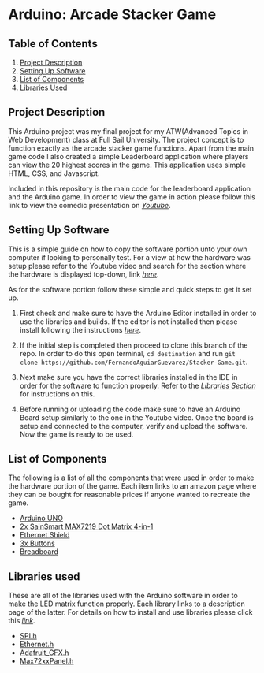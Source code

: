 # Arduino: Arcade Stacker Game

## Table of Contents

1. [Project Description](#projectDesc)
2. [Setting Up Software](#setUp)
3. [List of Components](#components)
4. [Libraries Used](#libraries)

<a name="projectDesc"></a>
## Project Description

This Arduino project was my final project for my ATW(Advanced Topics in Web Development) class at Full Sail University. The project concept is to function exactly as the arcade stacker game functions. Apart from the main game code I also created a simple Leaderboard application where players can view the 20 highest scores in the game. This application uses simple HTML, CSS, and Javascript.

Included in this repository is the main code for the leaderboard application and the Arduino game. In order to view the game in action please follow this link to view the comedic presentation on *[Youtube](https://youtu.be/r_MDxbUtLDg)*.

<a name="setUp"></a>
## Setting Up Software

This is a simple guide on how to copy the software portion unto your own computer if looking to personally test. For a view at how the hardware was setup please refer to the Youtube video and search for the section where the hardware is displayed top-down, link *[here](https://youtu.be/r_MDxbUtLDg)*.

As for the software portion follow these simple and quick steps to get it set up.

1. First check and make sure to have the Arduino Editor installed in order to use the libraries and builds. If the editor is not installed then please install following the instructions *[here](https://www.arduino.cc/en/Guide/HomePage)*.

2. If the initial step is completed then proceed to clone this branch of the repo. In order to do this open terminal, `cd destination` and run `git clone https://github.com/FernandoAguiarGuevarez/Stacker-Game.git`.

3. Next make sure you have the correct libraries installed in the IDE in order for the software to function properly. Refer to the *[Libraries Section](#libraries)* for instructions on this.

4. Before running or uploading the code make sure to have an Arduino Board setup similarly to the one in the Youtube video. Once the board is setup and connected to the computer, verify and upload the software. Now the game is ready to be used.


<a name="components"></a>
## List of Components

The following is a list of all the components that were used in order to make the hardware portion of the game. Each item links to an amazon page where they can be bought for reasonable prices if anyone wanted to recreate the game.

- [Arduino UNO](https://www.amazon.com/Arduino-Uno-Rev-3-A000066/dp/B006H06TVG/ref=sr_1_4?ie=UTF8&qid=1488323837&sr=8-4&keywords=arduino+uno)
- [2x SainSmart MAX7219 Dot Matrix 4-in-1](https://www.amazon.com/SainSmart-MAX7219-Matrix-Module-Arduino/dp/B00WWNZZAS/ref=sr_1_2?ie=UTF8&qid=1488323727&sr=8-2&keywords=sainsmart+led+matrix)
- [Ethernet Shield](https://www.amazon.com/Desloo-Ethernet-Micro-sd-Arduino-Duemilanove/dp/B00GIDHZHE/ref=sr_1_8?ie=UTF8&qid=1488323878&sr=8-8&keywords=arduino+ethernet+shield)
- [3x Buttons](https://www.amazon.com/microtivity-IM206-6x6x6mm-Tact-Switch/dp/B004RXKWI6/ref=sr_1_4?ie=UTF8&qid=1488323950&sr=8-4&keywords=arduino+buttons)
- [Breadboard](https://www.amazon.com/Aketek-Solderless-BreadBoard-tie-points-power/dp/B01258UZMC/ref=sr_1_9?ie=UTF8&qid=1488324015&sr=8-9&keywords=arduino+breadboard)

<a name="libraries"></a>
## Libraries used

These are all of the libraries used with the Arduino software in order to make the LED matrix function properly. Each library links to a description page of the latter. For details on how to install and use libraries please click this *[link](https://www.arduino.cc/en/reference/libraries)*.

- [SPI.h](https://www.arduino.cc/en/Reference/SPI)
- [Ethernet.h](https://www.arduino.cc/en/Reference/Ethernet)
- [Adafruit_GFX.h](https://github.com/adafruit/Adafruit-GFX-Library)
- [Max72xxPanel.h](https://github.com/markruys/arduino-Max72xxPanel)
